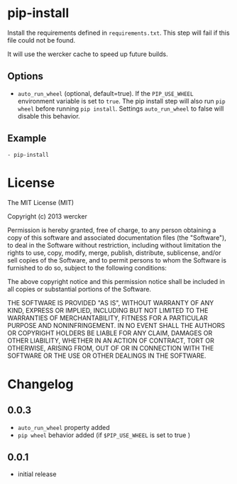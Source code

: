 # pip-install

Install the requirements defined in `requirements.txt`. This step will fail if this file could not be found.

It will use the wercker cache to speed up future builds.

## Options

* `auto_run_wheel` (optional, default=true). If the `PIP_USE_WHEEL` environment variable is set to
`true`. The pip install step will also run `pip wheel` before running `pip install`. Settings
`auto_run_wheel` to false will disable this behavior.

## Example

    - pip-install

# License

The MIT License (MIT)

Copyright (c) 2013 wercker

Permission is hereby granted, free of charge, to any person obtaining a copy of
this software and associated documentation files (the "Software"), to deal in
the Software without restriction, including without limitation the rights to
use, copy, modify, merge, publish, distribute, sublicense, and/or sell copies of
the Software, and to permit persons to whom the Software is furnished to do so,
subject to the following conditions:

The above copyright notice and this permission notice shall be included in all
copies or substantial portions of the Software.

THE SOFTWARE IS PROVIDED "AS IS", WITHOUT WARRANTY OF ANY KIND, EXPRESS OR
IMPLIED, INCLUDING BUT NOT LIMITED TO THE WARRANTIES OF MERCHANTABILITY, FITNESS
FOR A PARTICULAR PURPOSE AND NONINFRINGEMENT. IN NO EVENT SHALL THE AUTHORS OR
COPYRIGHT HOLDERS BE LIABLE FOR ANY CLAIM, DAMAGES OR OTHER LIABILITY, WHETHER
IN AN ACTION OF CONTRACT, TORT OR OTHERWISE, ARISING FROM, OUT OF OR IN
CONNECTION WITH THE SOFTWARE OR THE USE OR OTHER DEALINGS IN THE SOFTWARE.

# Changelog

## 0.0.3

- `auto_run_wheel` property added
- `pip wheel` behavior added (if `$PIP_USE_WHEEL` is set to true )

## 0.0.1
- initial release
